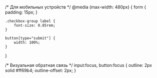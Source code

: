 /* Для мобильных устройств */
@media (max-width: 480px) {
    form {
        padding: 15px;
    }
    
    .checkbox-group label {
        font-size: 0.85rem;
    }
    
    button[type="submit"] {
        width: 100%;
    }
}

/* Визуальная обратная связь */
input:focus, button:focus {
    outline: 2px solid #ff69b4;
    outline-offset: 2px;
}
